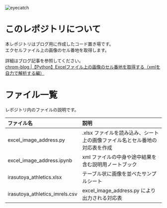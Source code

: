 ![eyecatch](https://github.com/user-attachments/assets/99c9ab88-579c-4718-97a2-3891171f7774)

# このレポジトリについて
本レポジトリはブログ用に作成したコード置き場です。  
エクセルファイル上の画像のセル番地を取得します。  

詳細はブログ記事を参照してください。  
[chrom-blog |【Python】Excelファイル上の画像のセル番地を取得する（xmlを自力で解析する編）](https://chrom-blog.com/how-to-get-image-placed-cell-address-xml/)


# ファイル一覧
レポジトリ内のファイルの説明です。

| ファイル名 | 説明 |  
| :-- | :-- |  
| excel_image_address.py | .xlsx ファイルを読み込み、シート上の画像ファイル名とセル番地の対応表を作成 |  
| excel_image_address.ipynb | xml ファイルの中身や途中結果を含む説明用ノートブック|  
| irasutoya_athletics.xlsx | テーブル状に画像を並べたサンプルシート |  
| irasutoya_athletics_imrels.csv | excel_image_address.py により出力される対応表 |  
